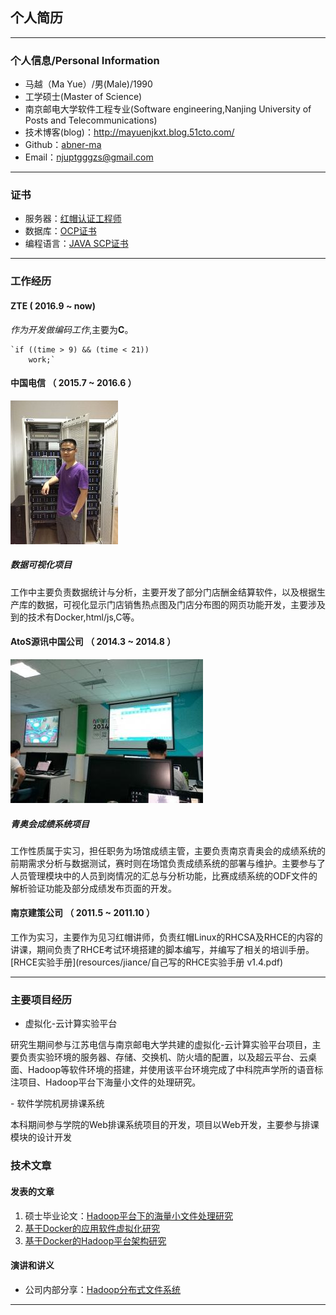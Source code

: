 ## 个人简历

----
### 个人信息/Personal Information
- 马越（Ma Yue）/男(Male)/1990 
- 工学硕士(Master of Science)
- 南京邮电大学软件工程专业(Software engineering,Nanjing University of Posts and Telecommunications)
- 技术博客(blog)：http://mayuenjkxt.blog.51cto.com/
- Github：[abner-ma](https://github.com/abner-ma "abner-ma")
- Email：njuptgggzs@gmail.com 

----

### 证书
- 服务器：[红帽认证工程师](cert/redhat/MY_RHCE.pdf)
- 数据库：[OCP证书](cert/oracle/MY-P.pdf)
- 编程语言：[JAVA SCP证书](cert/oracle/MY-SCJP.pdf)

----

### 工作经历 
#### ZTE ( 2016.9 ~ now)
_作为开发做编码工作_,主要为**C**。
```
`if ((time > 9) && (time < 21))
	work;`
```
#### 中国电信 （ 2015.7 ~ 2016.6 ）
![电信工作](resources/ct/chinatelecom.jpg  "work in chinatelecom ")
##### 数据可视化项目 
工作中主要负责数据统计与分析，主要开发了部分门店酬金结算软件，以及根据生产库的数据，可视化显示门店销售热点图及门店分布图的网页功能开发，主要涉及到的技术有Docker,html/js,C等。
 
#### AtoS源讯中国公司 （ 2014.3 ~ 2014.8 ）
![青奥工作](resources/AtoS/yog/yog.jpg  "work in yog ")
##### 青奥会成绩系统项目 
工作性质属于实习，担任职务为场馆成绩主管，主要负责南京青奥会的成绩系统的前期需求分析与数据测试，赛时则在场馆负责成绩系统的部署与维护。主要参与了人员管理模块中的人员到岗情况的汇总与分析功能，比赛成绩系统的ODF文件的解析验证功能及部分成绩发布页面的开发。

#### 南京建策公司 （ 2011.5 ~ 2011.10 ）
工作为实习，主要作为见习红帽讲师，负责红帽Linux的RHCSA及RHCE的内容的讲课，期间负责了RHCE考试环境搭建的脚本编写，并编写了相关的培训手册。[RHCE实验手册](resources/jiance/自己写的RHCE实验手册 v1.4.pdf)

---

### 主要项目经历 
- 虚拟化-云计算实验平台
<p>研究生期间参与江苏电信与南京邮电大学共建的虚拟化-云计算实验平台项目，主要负责实验环境的服务器、存储、交换机、防火墙的配置，以及超云平台、云桌面、Hadoop等软件环境的搭建，并使用该平台环境完成了中科院声学所的语音标注项目、Hadoop平台下海量小文件的处理研究。</p>
- 软件学院机房排课系统
<p>本科期间参与学院的Web排课系统项目的开发，项目以Web开发，主要参与排课模块的设计开发</p>

### 技术文章 

#### 发表的文章 
1. 硕士毕业论文：[Hadoop平台下的海量小文件处理研究](resources/njupt/1212043110_MY.pdf)
2. [基于Docker的应用软件虚拟化研究](resources/njupt/基于Docker的应用软件虚拟化研究.pdf)
3. [基于Docker的Hadoop平台架构研究](resources/njupt/基于Docker的Hadoop平台架构研究.pdf)

#### 演讲和讲义
 - 公司内部分享：[Hadoop分布式文件系统](resources/ct/Hadoop分布式文件系统.pptx)

---

